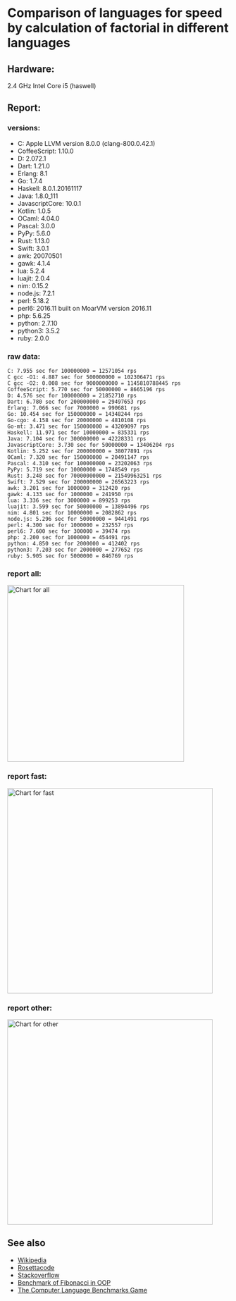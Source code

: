 Comparison of languages for speed by calculation of factorial in different languages
====================================================================================

Hardware:
---------
2.4 GHz Intel Core i5 (haswell)

Report:
-------
### versions:

  * C: Apple LLVM version 8.0.0 (clang-800.0.42.1)
  * CoffeeScript: 1.10.0
  * D: 2.072.1
  * Dart: 1.21.0
  * Erlang: 8.1
  * Go: 1.7.4
  * Haskell: 8.0.1.20161117
  * Java: 1.8.0_111
  * JavascriptCore: 10.0.1
  * Kotlin: 1.0.5
  * OCaml: 4.04.0
  * Pascal: 3.0.0
  * PyPy: 5.6.0
  * Rust: 1.13.0
  * Swift: 3.0.1
  * awk: 20070501
  * gawk: 4.1.4
  * lua: 5.2.4
  * luajit: 2.0.4
  * nim: 0.15.2
  * node.js: 7.2.1
  * perl: 5.18.2
  * perl6: 2016.11 built on MoarVM version 2016.11
  * php: 5.6.25
  * python: 2.7.10
  * python3: 3.5.2
  * ruby: 2.0.0


### raw data:

    C: 7.955 sec for 100000000 = 12571054 rps
    C gcc -O1: 4.887 sec for 500000000 = 102306471 rps
    C gcc -O2: 0.008 sec for 9000000000 = 1145810788445 rps
    CoffeeScript: 5.770 sec for 50000000 = 8665196 rps
    D: 4.576 sec for 100000000 = 21852710 rps
    Dart: 6.780 sec for 200000000 = 29497653 rps
    Erlang: 7.066 sec for 7000000 = 990681 rps
    Go: 10.454 sec for 150000000 = 14348244 rps
    Go-cgo: 4.158 sec for 20000000 = 4810108 rps
    Go-mt: 3.471 sec for 150000000 = 43209097 rps
    Haskell: 11.971 sec for 10000000 = 835331 rps
    Java: 7.104 sec for 300000000 = 42228331 rps
    JavascriptCore: 3.730 sec for 50000000 = 13406204 rps
    Kotlin: 5.252 sec for 200000000 = 38077891 rps
    OCaml: 7.320 sec for 150000000 = 20491147 rps
    Pascal: 4.310 sec for 100000000 = 23202063 rps
    PyPy: 5.719 sec for 10000000 = 1748549 rps
    Rust: 3.248 sec for 70000000000 = 21549963251 rps
    Swift: 7.529 sec for 200000000 = 26563223 rps
    awk: 3.201 sec for 1000000 = 312420 rps
    gawk: 4.133 sec for 1000000 = 241950 rps
    lua: 3.336 sec for 3000000 = 899253 rps
    luajit: 3.599 sec for 50000000 = 13894496 rps
    nim: 4.801 sec for 10000000 = 2082862 rps
    node.js: 5.296 sec for 50000000 = 9441491 rps
    perl: 4.300 sec for 1000000 = 232557 rps
    perl6: 7.600 sec for 300000 = 39474 rps
    php: 2.200 sec for 1000000 = 454491 rps
    python: 4.850 sec for 2000000 = 412402 rps
    python3: 7.203 sec for 2000000 = 277652 rps
    ruby: 5.905 sec for 5000000 = 846769 rps


### report all:

<img alt="Chart for all" width="401" src="https://chart.googleapis.com/chart?cht=bhs&chs=602x498&chd=t%3A102306470%2C43209097%2C42228331%2C38077890%2C29497652%2C26563223%2C23202062%2C21852710%2C20491146%2C14348244%2C13894495%2C13406203%2C12571054%2C9441491%2C8665196%2C4810107%2C2082861%2C1748549%2C990681%2C899252%2C846768%2C835330%2C454490%2C412402%2C312420%2C277652%2C241949%2C232556&chco=4d89f9&chbh=12&chds=0,102306470.736953&chxt=x,y,r&chxl=1%3A%7Cperl%7Cgawk%7Cpython3%7Cawk%7Cpython%7Cphp%7CHaskell%7Cruby%7Clua%7CErlang%7CPyPy%7Cnim%7CGo-cgo%7CCoffeeScript%7Cnode.js%7CC%7CJavascriptCore%7Cluajit%7CGo%7COCaml%7CD%7CPascal%7CSwift%7CDart%7CKotlin%7CJava%7CGo-mt%7CC%20gcc%20-O1%7C2%3A%7C232556%20rps%7C241949%20rps%7C277652%20rps%7C312420%20rps%7C412402%20rps%7C454490%20rps%7C835330%20rps%7C846768%20rps%7C899252%20rps%7C990681%20rps%7C1748549%20rps%7C2082861%20rps%7C4810107%20rps%7C8665196%20rps%7C9441491%20rps%7C12571054%20rps%7C13406203%20rps%7C13894495%20rps%7C14348244%20rps%7C20491146%20rps%7C21852710%20rps%7C23202062%20rps%7C26563223%20rps%7C29497652%20rps%7C38077890%20rps%7C42228331%20rps%7C43209097%20rps%7C102306470%20rps%7C0%3A%7C0%20%25%7C10%20%25%7C20%20%25%7C30%20%25%7C40%20%25%7C50%20%25%7C60%20%25%7C70%20%25%7C80%20%25%7C90%20%25%7C100%20%25">

### report fast:

<img alt="Chart for fast" width="466" src="https://chart.googleapis.com/chart?cht=bhs&chs=700x311&chd=t%3A102306470%2C43209097%2C42228331%2C38077890%2C29497652%2C26563223%2C23202062%2C21852710%2C20491146%2C14348244%2C13894495%2C13406203%2C12571054%2C9441491%2C8665196%2C4810107%2C2082861&chco=4d89f9&chbh=12&chds=0,102306470.736953&chxt=x,y,r&chxl=1%3A%7Cnim%7CGo-cgo%7CCoffeeScript%7Cnode.js%7CC%7CJavascriptCore%7Cluajit%7CGo%7COCaml%7CD%7CPascal%7CSwift%7CDart%7CKotlin%7CJava%7CGo-mt%7CC%20gcc%20-O1%7C2%3A%7C2082861%20rps%7C4810107%20rps%7C8665196%20rps%7C9441491%20rps%7C12571054%20rps%7C13406203%20rps%7C13894495%20rps%7C14348244%20rps%7C20491146%20rps%7C21852710%20rps%7C23202062%20rps%7C26563223%20rps%7C29497652%20rps%7C38077890%20rps%7C42228331%20rps%7C43209097%20rps%7C102306470%20rps%7C0%3A%7C0%20%25%7C10%20%25%7C20%20%25%7C30%20%25%7C40%20%25%7C50%20%25%7C60%20%25%7C70%20%25%7C80%20%25%7C90%20%25%7C100%20%25">

### report other:

<img alt="Chart for other" width="466" src="https://chart.googleapis.com/chart?cht=bhs&chs=700x209&chd=t%3A1748549%2C990681%2C899252%2C846768%2C835330%2C454490%2C412402%2C312420%2C277652%2C241949%2C232556&chco=4d89f9&chbh=12&chds=0,1748549.30732443&chxt=x,y,r&chxl=1%3A%7Cperl%7Cgawk%7Cpython3%7Cawk%7Cpython%7Cphp%7CHaskell%7Cruby%7Clua%7CErlang%7CPyPy%7C2%3A%7C232556%20rps%7C241949%20rps%7C277652%20rps%7C312420%20rps%7C412402%20rps%7C454490%20rps%7C835330%20rps%7C846768%20rps%7C899252%20rps%7C990681%20rps%7C1748549%20rps%7C0%3A%7C0%20%25%7C10%20%25%7C20%20%25%7C30%20%25%7C40%20%25%7C50%20%25%7C60%20%25%7C70%20%25%7C80%20%25%7C90%20%25%7C100%20%25">



See also
--------

  * [Wikipedia](http://en.wikipedia.org/wiki/Factorial)
  * [Rosettacode](http://rosettacode.org/wiki/Factorial)
  * [Stackoverflow](http://stackoverflow.com/questions/23930/factorial-algorithms-in-different-languages)
  * [Benchmark of Fibonacci in OOP](https://github.com/Balancer/benchmarks-fib-obj)
  * [The Computer Language Benchmarks Game](http://benchmarksgame.alioth.debian.org)
